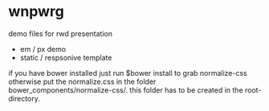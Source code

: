 wnpwrg
======

demo files for rwd presentation

- em / px demo
- static / respsonive template

if you have bower installed just run $bower install to grab normalize-css otherwise put the normalize.css in the folder bower_components/normalize-css/. this folder has to be created in the root-directory. 
